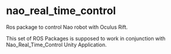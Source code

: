 # nao_real_time_control
Ros package to control Nao robot with Oculus Rift.

This set of ROS Packages is supposed to work in conjunction with Nao_Real_Time_Control Unity Application.
